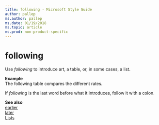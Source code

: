 ```yaml
---
title: following - Microsoft Style Guide
author: pallep
ms.author: pallep
ms.date: 01/19/2018
ms.topic: article
ms.prod: non-product-specific
---
```


# following

Use *following* to introduce art, a table, or, in some cases, a list.

**Example**  
The following table compares the different rates.

If *following* is the last word before what it introduces, follow it with a colon.

**See also**  
[earlier](/style-guide/a-z-word-list-term-collections/e/earlier)  
[later](/style-guide/a-z-word-list-term-collections/l/later)  
[Lists](/style-guide/scannable-content/lists)
